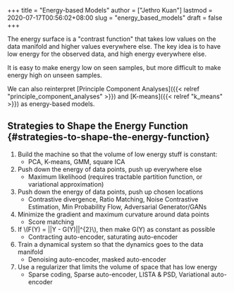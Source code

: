 +++
title = "Energy-based Models"
author = ["Jethro Kuan"]
lastmod = 2020-07-17T00:56:02+08:00
slug = "energy_based_models"
draft = false
+++

The energy surface is a "contrast function" that takes low values on the data manifold and higher values everywhere else. The key idea is to have low energy for the observed data, and high energy everywhere else.

It is easy to make energy low on seen samples, but more difficult to make energy high on unseen samples.

We can also reinterpret [Principle Component Analyses]({{< relref "principle_component_analyses" >}}) and [K-means]({{< relref "k_means" >}}) as energy-based models.

## Strategies to Shape the Energy Function {#strategies-to-shape-the-energy-function}

1.  Build the machine so that the volume of low energy stuff is constant:
    - PCA, K-means, GMM, square ICA
2.  Push down the energy of data points, push up everywhere else
    - Maximum likelihood (requires tractable partition function, or variational approximation)
3.  Push down the energy of data points, push up chosen locations
    - Contrastive divergence, Ratio Matching, Noise Contrastive Estimation, Min Probability Flow, Adversarial Generator/GANs
4.  Minimize the gradient and maximum curvature around data points
    - Score matching
5.  If \\(F(Y) = ||Y - G(Y)||^{2}\\), then make G(Y) as constant as possible
    - Contracting auto-encoder, saturating auto-encoder
6.  Train a dynamical system so that the dynamics goes to the data manifold
    - Denoising auto-encoder, masked auto-encoder
7.  Use a regularizer that limits the volume of space that has low energy
    - Sparse coding, Sparse auto-encoder, LISTA & PSD, Variational auto-encoder
